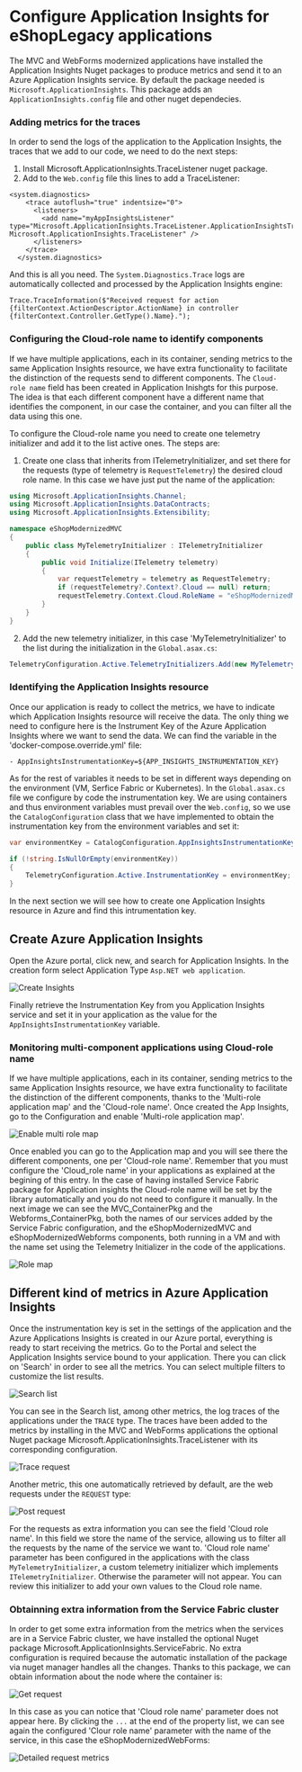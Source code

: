 # Configure Application Insights for eShopLegacy applications 
The MVC and WebForms modernized applications have installed the Application Insights Nuget packages to produce metrics and send it to an Azure Application Insights service. By default the package needed is `Microsoft.ApplicationInsights`. This package adds an `ApplicationInsights.config` file and other nuget dependecies.

### Adding metrics for the traces
In order to send the logs of the application to the Application Insights, the traces that we add to our code, we need to do the next steps:
1. Install Microsoft.ApplicationInsights.TraceListener nuget package.
2. Add to the `Web.config` file this lines to add a TraceListener:
```
<system.diagnostics>
    <trace autoflush="true" indentsize="0">
      <listeners>
        <add name="myAppInsightsListener" type="Microsoft.ApplicationInsights.TraceListener.ApplicationInsightsTraceListener, Microsoft.ApplicationInsights.TraceListener" />
      </listeners>
    </trace>
  </system.diagnostics>
```
And this is all you need. The `System.Diagnostics.Trace` logs are automatically collected and processed by the Application Insights engine:

```
Trace.TraceInformation($"Received request for action {filterContext.ActionDescriptor.ActionName} in controller {filterContext.Controller.GetType().Name}.");
```

### Configuring the Cloud-role name to identify components
If we have multiple applications, each in its container, sending metrics to the same Application Insights resource, we have extra functionality to facilitate the distinction of the requests send to different components. The `Cloud-role name` field has been created in Application Inishgts for this purpose. The idea is that each different component have a different name that identifies the component, in our case the container, and you can filter all the data using this one.

To configure the Cloud-role name you need to create one telemetry initializer and add it to the list active ones. The steps are:
1. Create one class that inherits from ITelemetryInitializer, and set there for the requests (type of telemetry is `RequestTelemetry`) the desired cloud role name. In this case we have just put the name of the application:

```C#
using Microsoft.ApplicationInsights.Channel;
using Microsoft.ApplicationInsights.DataContracts;
using Microsoft.ApplicationInsights.Extensibility;

namespace eShopModernizedMVC
{
    public class MyTelemetryInitializer : ITelemetryInitializer
    {
        public void Initialize(ITelemetry telemetry)
        {
            var requestTelemetry = telemetry as RequestTelemetry;
            if (requestTelemetry?.Context?.Cloud == null) return;
            requestTelemetry.Context.Cloud.RoleName = "eShopModernizedMVC";
        }
    }
}
```  
2. Add the new telemetry initializer, in this case 'MyTelemetryInitializer' to the list during the initialization in the `Global.asax.cs`:
```C#
TelemetryConfiguration.Active.TelemetryInitializers.Add(new MyTelemetryInitializer());
``` 

### Identifying the Application Insights resource
Once our application is ready to collect the metrics, we have to indicate which Application Insights resource will receive the data. The only thing we need to configure here is the Instrument Key of the Azure Application Insights where we want to send the data. We can find the variable in the 'docker-compose.override.yml' file:

```
- AppInsightsInstrumentationKey=${APP_INSIGHTS_INSTRUMENTATION_KEY}
```

As for the rest of variables it needs to be set in different ways depending on the environment (VM, Serfice Fabric or Kubernetes). In the `Global.asax.cs` file we configure by code the instrumentation key. We are using containers and 
thus environment variables must prevail over the `Web.config`, so we use the `CatalogConfiguration` class that we have implemented to obtain the instrumentation key from the environment variables and set it:

```C#
var environmentKey = CatalogConfiguration.AppInsightsInstrumentationKey;

if (!string.IsNullOrEmpty(environmentKey))
{
    TelemetryConfiguration.Active.InstrumentationKey = environmentKey;
}
``` 



In the next section we will see how to create one Application Insights resource in Azure and find this intrumentation key.

## Create Azure Application Insights
Open the Azure portal, click new, and search for Application Insights. In the creation form select Application Type `Asp.NET web application`.

![Create Insights](https://github.com/dotnet-architecture/eShopModernizing/blob/master/img/appinsights/create-insights.PNG)

Finally retrieve the Instrumentation Key from you Application Insights service and set it in your application as the value for the `AppInsightsInstrumentationKey` variable.

### Monitoring multi-component applications using Cloud-role name

If we have multiple applications, each in its container, sending metrics to the same Application Insights resource, we have extra functionality to facilitate the distinction of the different components, thanks to the 'Multi-role application map' and the 'Cloud-role name'. Once created the App Insights, go to the Configuration and enable 'Multi-role application map'.

![Enable multi role map](https://github.com/dotnet-architecture/eShopModernizing/blob/master/img/appinsights/settings-insights.PNG)

Once enabled you can go to the Application map and you will see there the different components, one per 'Cloud-role name'. Remember that you must configure the 'Cloud_role name'  in your applications as explained at the begining of this entry. In the case of having installed Service Fabric package for Application insights the Cloud-role name will be set by the library automatically and you do not need to configure it manually. In the next image we can see the MVC_ContainerPkg and the Webforms_ContainerPkg, both the names of our services added by the Service Fabric configuration, and the eShopModernizedMVC and eShopModernizedWebforms components, both running in a VM and with the name set using the Telemetry Initializer in the code of the applications.

![Role map](https://github.com/dotnet-architecture/eShopModernizing/blob/master/img/appinsights/ainsights_rolemap.PNG)

## Different kind of metrics in Azure Application Insights

Once the instrumentation key is set in the settings of the application and the Azure Applications Insights is created in our Azure portal, everything is ready to start receiving the metrics. Go to the Portal and select the Application Insights service bound to your application. There you can click on 'Search' in order to see all the metrics. You can select multiple filters to customize the list results.

![Search list](https://github.com/dotnet-architecture/eShopModernizing/blob/master/img/appinsights/search-list.png)

You can see in the Search list, among other metrics, the log traces of the applications under the `TRACE` type. The traces have been added to the metrics by installing in the MVC and WebForms applications the optional Nuget package Microsoft.ApplicationInsights.TraceListener with its corresponding configuration.

![Trace request](https://github.com/dotnet-architecture/eShopModernizing/blob/master/img/appinsights/trace-logs-insights.png)

Another metric, this one automatically retrieved by default, are the web requests under the `REQUEST` type:

![Post request](https://github.com/dotnet-architecture/eShopModernizing/blob/master/img/appinsights/post-request-insights.png)

For the requests as extra information you can see the field 'Cloud role name'. In this field we store the name of the service, allowing us to filter all the requests by the name of the service we want to. 'Cloud role name' parameter has been configured in the applications with the class `MyTelemetryInitializer`, a custom telemetry initializer which implements `ITelemetryInitializer`. Otherwise the parameter will not appear. You can review this initializer to add your own values to the Cloud role name.

### Obtainning extra information from the Service Fabric cluster
In order to get some extra information from the metrics when the services are in a Service Fabric cluster, we have installed the optional Nuget package Microsoft.ApplicationInsights.ServiceFabric. No extra configuration is required because the automatic installation of the package via nuget manager handles all the changes. Thanks to this package, we can obtain information about the node where the container is:

![Get request](https://github.com/dotnet-architecture/eShopModernizing/blob/master/img/appinsights/request-metrics.png)

In this case as you can notice that 'Cloud role name' parameter does not appear here. By clicking the `...` at the end of the property list, we can see again the configured 'Clour role name' parameter with the name of the service, in this case the eShopModernizedWebForms:

![Detailed request metrics](https://github.com/dotnet-architecture/eShopModernizing/blob/master/img/appinsights/request-details-metrics.png)
